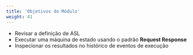 ```yaml
---
title: 'Objetivos do Módulo'
weight: 41
---
```


- Revisar a definição de ASL
- Executar uma máquina de estado usando o padrão **Request Response**
- Inspecionar os resultados no histórico de eventos de execução
